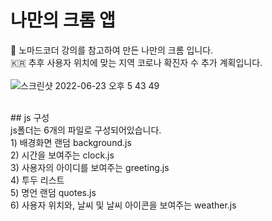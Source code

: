 # 나만의 크롬 앱
:seedling: 노마드코더 강의를 참고하여 만든 나만의 크롬 입니다. <br>
:kr: 추후 사용자 위치에 맞는 지역 코로나 확진자 수 추가 계획입니다.
<br>
<br>
![스크린샷 2022-06-23 오후 5 43 49](https://user-images.githubusercontent.com/89337508/175264969-e55ee46d-91ca-4ca3-9d5c-74c16774f2b8.png)

<br>
## js 구성<br>
js폴더는 6개의 파일로 구성되어있습니다.<br>
1) 배경화면 랜덤 background.js<br>
2) 시간을 보여주는 clock.js<br>
3) 사용자의 아이디를 보여주는 greeting.js<br>
4) 투두 리스트 <br>
5) 명언 랜덤 quotes.js<br>
6) 사용자 위치와, 날씨 및 날씨 아이콘을 보여주는 weather.js<br>

